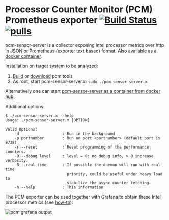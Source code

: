 # Processor Counter Monitor (PCM) Prometheus exporter [![Build Status](https://travis-ci.com/opcm/pcm.svg?branch=master)](https://travis-ci.com/opcm/pcm) [![pulls](https://img.shields.io/docker/pulls/opcm/pcm.svg)](https://github.com/opcm/pcm/blob/master/DOCKER_README.md)


pcm-sensor-server is a collector exposing Intel processor metrics over http in JSON or Prometheus (exporter text based) format. Also [available as a docker container](https://github.com/opcm/pcm/blob/master/DOCKER_README.md).

Installation on target system to be analyzed:
1.  [Build](https://github.com/opcm/pcm#building-pcm-tools) or [download](https://github.com/opcm/pcm#downloading-pre-compiled-pcm-tools) pcm tools
2.  As root, start pcm-sensor-server.x: `sudo ./pcm-sensor-server.x`

Alternatively one can start [pcm-sensor-server as a container from docker hub](https://github.com/opcm/pcm/blob/master/DOCKER_README.md).

Additional options:

```
$ ./pcm-sensor-server.x --help
Usage: ./pcm-sensor-server.x [OPTION]

Valid Options:
    -d                   : Run in the background
    -p portnumber        : Run on port <portnumber> (default port is 9738)
    -r|--reset           : Reset programming of the performance counters.
    -D|--debug level     : level = 0: no debug info, > 0 increase verbosity.
    -R|--real-time       : If possible the daemon will run with real time
                           priority, could be useful under heavy load to
                           stabilize the async counter fetching.
    -h|--help            : This information
```

The PCM exporter can be used together with Grafana to obtain these Intel processor metrics (see [how-to](https://github.com/opcm/pcm/edit/master/grafana/README.md)):

![pcm grafana output](https://raw.githubusercontent.com/wiki/opcm/pcm/pcm-dashboard-full.png)
